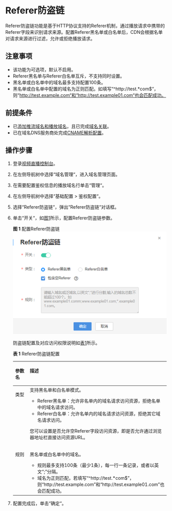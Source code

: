 # Referer防盗链<a name="live_01_0048"></a>

Referer防盗链功能是基于HTTP协议支持的Referer机制，通过播放请求中携带的Referer字段来识别请求来源。配置Referer黑名单或白名单后，CDN会根据名单对请求来源进行过滤，允许或拒绝播放请求。

## 注意事项<a name="zh-cn_topic_0194695754_section9354115514113"></a>

-   该功能为可选项，默认不启用。
-   Referer黑名单与Referer白名单互斥，不支持同时设置。
-   黑名单或白名单中的域名最多支持配置100条。
-   黑名单或白名单中配置的域名为正则匹配。如填写“^http://test.\*com$“，则“http://test.example.com“和“http://test.example01.com“也会匹配成功。

## 前提条件<a name="section38573451572"></a>

-   已[添加推流域名和播放域名](添加域名.md)，且已完成[域名关联](关联域名.md)。
-   已在域名DNS服务商处完成[CNAME解析配置](配置CNAME.md)。

## 操作步骤<a name="zh-cn_topic_0194695754_section12744193714437"></a>

1.  登录[视频直播控制台](https://console.huaweicloud.com/live)。
2.  在左侧导航树中选择“域名管理“，进入域名管理页面。
3.  在需要配置鉴权信息的播放域名行单击“管理“。
4.  在左侧导航树中选择“基础配置 \> 鉴权配置“。
5.  选择“Referer防盗链“，弹出“Referer防盗链“对话框。
6.  单击“开关“，如[图1](#zh-cn_topic_0194695754_fig657733201016)所示，配置Referer防盗链参数。

    **图 1**  配置Referer防盗链<a name="zh-cn_topic_0194695754_fig657733201016"></a>  
    ![](figures/配置Referer防盗链.png "配置Referer防盗链")

    防盗链配置及对应访问权限说明如[表1](#zh-cn_topic_0194695754_zh-cn_topic_0129356805_table837817528191)所示。

    **表 1**  Referer防盗链配置

    <a name="zh-cn_topic_0194695754_zh-cn_topic_0129356805_table837817528191"></a>
    <table><thead align="left"><tr id="zh-cn_topic_0194695754_zh-cn_topic_0129356805_zh-cn_topic_0111450891_row19890101885714"><th class="cellrowborder" valign="top" width="20.03%" id="mcps1.2.3.1.1"><p id="zh-cn_topic_0194695754_zh-cn_topic_0129356805_zh-cn_topic_0111450891_p182343561940"><a name="zh-cn_topic_0194695754_zh-cn_topic_0129356805_zh-cn_topic_0111450891_p182343561940"></a><a name="zh-cn_topic_0194695754_zh-cn_topic_0129356805_zh-cn_topic_0111450891_p182343561940"></a>参数名</p>
    </th>
    <th class="cellrowborder" valign="top" width="79.97%" id="mcps1.2.3.1.2"><p id="zh-cn_topic_0194695754_zh-cn_topic_0129356805_zh-cn_topic_0111450891_p6890181895711"><a name="zh-cn_topic_0194695754_zh-cn_topic_0129356805_zh-cn_topic_0111450891_p6890181895711"></a><a name="zh-cn_topic_0194695754_zh-cn_topic_0129356805_zh-cn_topic_0111450891_p6890181895711"></a>描述</p>
    </th>
    </tr>
    </thead>
    <tbody><tr id="zh-cn_topic_0194695754_zh-cn_topic_0129356805_zh-cn_topic_0111450891_row1089016185579"><td class="cellrowborder" valign="top" width="20.03%" headers="mcps1.2.3.1.1 "><p id="zh-cn_topic_0194695754_zh-cn_topic_0129356805_zh-cn_topic_0111450891_p323410562417"><a name="zh-cn_topic_0194695754_zh-cn_topic_0129356805_zh-cn_topic_0111450891_p323410562417"></a><a name="zh-cn_topic_0194695754_zh-cn_topic_0129356805_zh-cn_topic_0111450891_p323410562417"></a>类型</p>
    </td>
    <td class="cellrowborder" valign="top" width="79.97%" headers="mcps1.2.3.1.2 "><div class="p" id="zh-cn_topic_0194695754_p4796204561519"><a name="zh-cn_topic_0194695754_p4796204561519"></a><a name="zh-cn_topic_0194695754_p4796204561519"></a>支持黑名单和白名单模式。<a name="zh-cn_topic_0194695754_ul1528259181510"></a><a name="zh-cn_topic_0194695754_ul1528259181510"></a><ul id="zh-cn_topic_0194695754_ul1528259181510"><li>Referer黑名单：允许非名单内的域名请求访问资源，拒绝名单中的域名请求访问。</li><li>Referer白名单：允许名单内的域名请求访问资源，拒绝其它域名请求访问。</li></ul>
    </div>
    <p id="zh-cn_topic_0194695754_p030612381510"><a name="zh-cn_topic_0194695754_p030612381510"></a><a name="zh-cn_topic_0194695754_p030612381510"></a>您可以设置是否允许空Referer字段访问资源，即是否允许通过浏览器地址栏直接访问资源URL。</p>
    </td>
    </tr>
    <tr id="zh-cn_topic_0194695754_zh-cn_topic_0129356805_zh-cn_topic_0111450891_row4725335657"><td class="cellrowborder" valign="top" width="20.03%" headers="mcps1.2.3.1.1 "><p id="zh-cn_topic_0194695754_zh-cn_topic_0129356805_zh-cn_topic_0111450891_p1872653520517"><a name="zh-cn_topic_0194695754_zh-cn_topic_0129356805_zh-cn_topic_0111450891_p1872653520517"></a><a name="zh-cn_topic_0194695754_zh-cn_topic_0129356805_zh-cn_topic_0111450891_p1872653520517"></a>规则</p>
    </td>
    <td class="cellrowborder" valign="top" width="79.97%" headers="mcps1.2.3.1.2 "><p id="zh-cn_topic_0194695754_zh-cn_topic_0129356805_zh-cn_topic_0111450891_p15426936145216"><a name="zh-cn_topic_0194695754_zh-cn_topic_0129356805_zh-cn_topic_0111450891_p15426936145216"></a><a name="zh-cn_topic_0194695754_zh-cn_topic_0129356805_zh-cn_topic_0111450891_p15426936145216"></a>黑名单或白名单中的域名。</p>
    <a name="zh-cn_topic_0194695754_zh-cn_topic_0129356805_ul1316151174219"></a><a name="zh-cn_topic_0194695754_zh-cn_topic_0129356805_ul1316151174219"></a><ul id="zh-cn_topic_0194695754_zh-cn_topic_0129356805_ul1316151174219"><li>规则最多支持100条（最少1条），每一行一条记录，或者以英文<span class="parmvalue" id="zh-cn_topic_0194695754_zh-cn_topic_0129356805_parmvalue1116131117425"><a name="zh-cn_topic_0194695754_zh-cn_topic_0129356805_parmvalue1116131117425"></a><a name="zh-cn_topic_0194695754_zh-cn_topic_0129356805_parmvalue1116131117425"></a>“;”</span>分隔。</li><li>域名为正则匹配，若填写<span class="parmvalue" id="parmvalue171721618913"><a name="parmvalue171721618913"></a><a name="parmvalue171721618913"></a>“^http://test.*com$”</span>，则<span class="parmvalue" id="parmvalue47171616297"><a name="parmvalue47171616297"></a><a name="parmvalue47171616297"></a>“http://test.example.com”</span>和<span class="parmvalue" id="parmvalue1371721613914"><a name="parmvalue1371721613914"></a><a name="parmvalue1371721613914"></a>“http://test.example01.com”</span>也会匹配成功。</li></ul>
    </td>
    </tr>
    </tbody>
    </table>

7.  配置完成后，单击“确定“。

